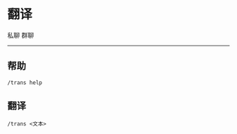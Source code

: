 # 翻译 <Badge text="new" />
<span class="span-friend">私聊</span>
<span class="span-group">群聊</span>

---

## 帮助
```
/trans help
```

## 翻译
```
/trans <文本>
```